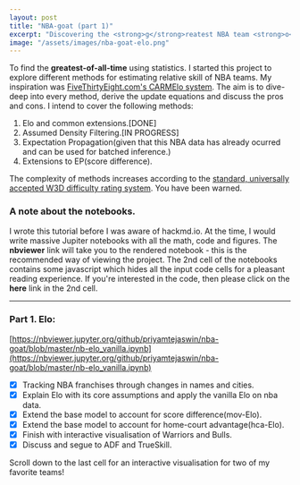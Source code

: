 ```yaml
---
layout: post
title: "NBA-goat (part 1)"
excerpt: "Discovering the <strong>g</strong>reatest NBA team <strong>o</strong>f <strong>a</strong>ll <strong>t</strong>ime using statistics. This is part 1 which covers ELO ratings."
image: "/assets/images/nba-goat-elo.png"
---
```


To find the **greatest-of-all-time** using statistics. I started this project to explore different methods for estimating relative skill of NBA teams. My inspiration was [FiveThirtyEight.com's CARMElo system](https://projects.fivethirtyeight.com/2018-nba-predictions/). The aim is to dive-deep into every method, derive the update equations and discuss the pros and cons. I intend to cover the following methods:
1. Elo and common extensions.[DONE]
2. Assumed Density Filtering.[IN PROGRESS]
3. Expectation Propagation(given that this NBA data has already ocurred and can be used for batched inference.)
4. Extensions to EP(score difference).

The complexity of methods increases according to the [standard, universally accepted W3D difficulty rating system](http://agentpalmer.com/wp-content/uploads/2014/10/Setting-your-Wolfenstein-3D-Difficulty-Level.jpg). You have been warned.

### A note about the notebooks.

I wrote this tutorial before I was aware of hackmd.io. At the time, I would write massive Jupiter notebooks with all the  math, code and figures. The **nbviewer** link will take you to the rendered notebook - this is the recommended way of viewing the project. The 2nd cell of the notebooks contains some javascript which hides all the input code cells for a pleasant reading experience. If you're interested in the code, then please click on the **here** link in the 2nd cell.

---

### Part 1. Elo:
[https://nbviewer.jupyter.org/github/priyamtejaswin/nba-goat/blob/master/nb-elo_vanilla.ipynb](https://nbviewer.jupyter.org/github/priyamtejaswin/nba-goat/blob/master/nb-elo_vanilla.ipynb)

- [x] Tracking NBA franchises through changes in names and cities.
- [x] Explain Elo with its core assumptions and apply the vanilla Elo on nba data.
- [x] Extend the base model to account for score difference(mov-Elo).
- [x] Extend the base model to account for home-court advantage(hca-Elo).
- [x] Finish with interactive visualisation of Warriors and Bulls.
- [x] Discuss and segue to ADF and TrueSkill.

Scroll down to the last cell for an interactive visualisation for two of my favorite teams!
